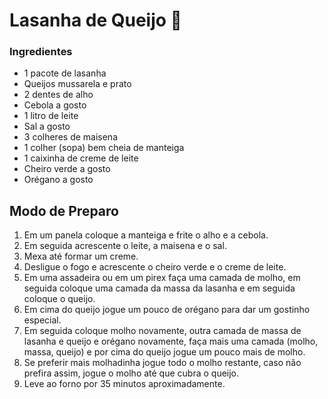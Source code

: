 # Lasanha de Queijo :cheese:



### Ingredientes



- 1 pacote de lasanha
- Queijos mussarela e prato
- 2 dentes de alho
- Cebola a gosto
- 1 litro de leite
- Sal a gosto
- 3 colheres de maisena
- 1 colher (sopa) bem cheia de manteiga
- 1 caixinha de creme de leite
- Cheiro verde a gosto
- Orégano a gosto





## Modo de Preparo 



1. Em um panela coloque a manteiga e frite o alho e a cebola.
2. Em seguida acrescente o leite, a maisena e o sal.
3. Mexa até formar um creme.
4. Desligue o fogo e acrescente o cheiro verde e o creme de leite.
5. Em uma assadeira ou em um pirex faça uma camada de molho, em seguida coloque uma camada da massa da lasanha e em seguida coloque o queijo.
6. Em cima do queijo jogue um pouco de orégano para dar um gostinho especial.
7. Em seguida coloque molho novamente, outra camada de massa de lasanha e queijo e orégano novamente, faça mais uma camada (molho, massa, queijo) e por cima do queijo jogue um pouco mais de molho.
8. Se preferir mais molhadinha jogue todo o molho restante, caso não prefira assim, jogue o molho até que cubra o queijo.
9. Leve ao forno por 35 minutos aproximadamente.

